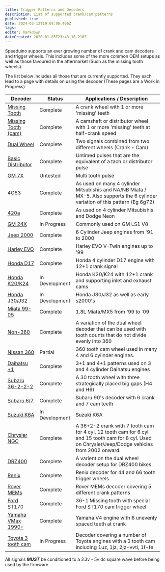 ```yaml
---
title: Trigger Patterns and Decoders
description: List of supported crank/cam patterns
published: true
date: 2024-02-12T19:09:06.406Z
tags: 
editor: markdown
dateCreated: 2020-01-05T23:43:16.210Z
---
```


Speeduino supports an ever growing number of crank and cam decoders and trigger wheels. This includes some of the more common OEM setups as well as those favoured in the aftermarket (Such as the missing tooth wheels).

The list below includes all those that are currently supported. They each lead to a page with details on using the decoder (These pages are a Work in Progress)

| Decoder                                                 | Status           | Applications / Description  |
| ------------------------------------------------------- | ---------------- | ------------------------------------------------------------------------------------------------------------------------------- |
| [Missing Tooth](/decoders/Missing_Tooth "wikilink")               | Complete         | A crank wheel with 1 or more 'missing' teeth  |
| [Missing Tooth (cam)](/decoders/Missing_Tooth_\(cam\) "wikilink") | Complete         | A camshaft or distributor wheel with 1 or more 'missing' teeth at half-crank speed  |
| [Dual Wheel](/decoders/Dual_Wheel) 																                     | Complete         | Two signals combined from two different wheels (Crank + Cam) |
| [Basic Distributor](/decoders/Basic_Distributor "wikilink")       | Complete         | Untimed pulses that are the equivalent of a tach or distributor pulse  |
| [GM 7X](/decoders/GM_7X "wikilink")                               | Untested         | Multi tooth pulse |
| [4G63](/decoders/4G63 "wikilink")                                 | Complete         | As used on many 4 cylinder Mitsubishis and NA/NB Miata / MX-5. Also supports the 6 cylinder variation of this pattern (Eg 6g72) |
| [420a](/decoders/420a "wikilink")                                 | Complete         | As used on 4 cylinder Mitsubishis and Dodge Neon |
| [GM 24X](/decoders/GM_24X "wikilink")                             | In Progress         | Commonly used on GM LS1 V8  |
| [Jeep 2000](/decoders/Jeep_2000 "wikilink")                       | Complete         | 6 Cylinder Jeep engines from '91 to 2000  |
| [Harley EVO](/decoders/Harley_EVO "wikilink")                     | Complete         | Harley EVO V-Twin engines up to '99  |
| [Honda D17](/decoders/Honda_D17 "wikilink")                       | Complete         | Honda 4 cylinder D17 engine with 12+1 crank signal  |
| [Honda K20/K24](/decoders/HondaK20K24  "wikilink")           | In Development         | Honda K20/K24 with 12+1 crank and supporting inlet and exhaust cams  |
| [Honda J30/J32](/decoders/HondaJ30J32v2  "wikilink")           | In Development         | Honda J30/J32 as well as early s2000's  |
| [Miata 99-05](/decoders/Miata_99 "wikilink")                      | Complete         | 1.8L Miata/MX5 from '99 to '09  |
| [Non-360](/decoders/Non-360 "wikilink")                           | Complete         | A variation of the dual wheel decoder that can be used with tooth counts that do not divide evenly into 360  |
| [Nissan 360](/decoders/Nissan_360 "wikilink")                     | Partial      | 360 tooth cam wheel used in many 4 and 6 cylinder engines. |
| [Daihatsu +1](/decoders/Daihatsu_+1 "wikilink")                   | Complete         | 3+1 and 4+1 patterns used on 3 and 4 cylinder Daihatsu engines |
| [Subaru 36-2-2-2](/decoders/Subaru_36-2-2-2 "wikilink")           | Complete         | A 30 tooth wheel with three strategically placed big gaps             (H4 and H6) |
| [Subaru 6/7](/decoders/Subaru67 "wikilink")           | Complete         | Subaru 90's decoder with 6 crank and 7 cam teeth |
| [Suzuki K6A](/decoders/SuzukiK6A  "wikilink")           | In Development         | Suzuki K6A |
| [Chrysler NGC](/decoders/ChryslerNGC "wikilink")           | Complete         | A 36+2-2 crank with 7 tooth cam for 4 cyl, 12 tooth cam for 6 cyl and 15 tooth cam for 8 cyl. Used on Chrysler/Jeep/Dodge vehicles from 2002 onward. |
| [DRZ400](/decoders/DRZ400V2 "wikilink")           | Complete         | A varient on the dual wheel decoder setup for DRZ400 bikes |
| [Renix](/decoders/RenixV2 "wikilink")           | Complete         | Renix decoder for 44 and 66 tooth trigger wheels |
| [Rover MEMs](/decoders/RoverV2 "wikilink")           | Complete    | Rover MEMs decoder covering 5 different crank patterns |
| [Ford ST170](/decoders/ST170 "wikilink")           | Complete         | 36-1 Missing tooth with special Ford ST170 cam trigger wheel |
| [Yamaha VMax 1990+](/decoders/Yamaha_VMax  "wikilink")           | Complete         | Yamaha V4 engine with 6 unevenly spaced teeth at crank |
| [Toyota 3 tooth cam](/decoders/Toyota3ToothV2  "wikilink")           | In Progress         | Decoder covering a number of Toyota engines with a 3 tooth cam including 1uz, 1jz, 2jz-vvti, 1f-fe |


All signals <b><i>MUST</b></i> be conditioned to a 3.3v - 5v dc square wave before being used by the firmware.